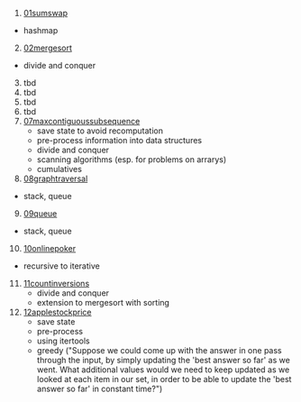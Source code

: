1. [01sumswap](01sumswap)
  - hashmap
2. [02mergesort](02mergsort)
  - divide and conquer
3. tbd
4. tbd
5. tbd
6. tbd
7. [07maxcontiguoussubsequence](07maxcontiguoussubsequence)
    - save state to avoid recomputation
    - pre-process information into data structures
    - divide and conquer
    - scanning algorithms (esp. for problems on arrarys)
    - cumulatives
8. [08graphtraversal](08graphtraversal)
  - stack, queue
9. [09queue](09queue)
  - stack, queue
10. [10onlinepoker](10onlinepoker)
  - recursive to iterative
11. [11countinversions](11countinversions)
	- divide and conquer
	- extension to mergesort with sorting
12. [12applestockprice](12applestockprice)
	- save state
	- pre-process
	- using itertools
	- greedy ("Suppose we could come up with the answer in one pass through the input, by simply updating the 'best answer so far' as we went. What additional values would we need to keep updated as we looked at each item in our set, in order to be able to update the 'best answer so far' in constant time?")

